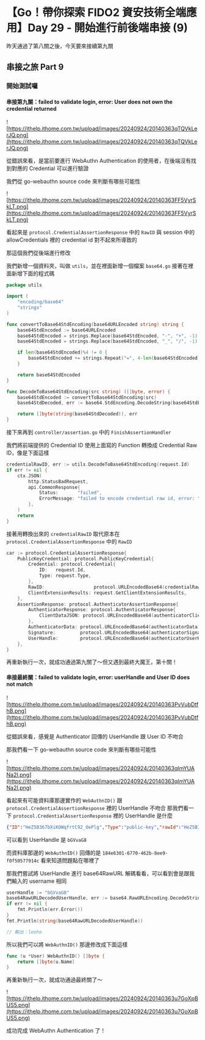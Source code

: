 # 【Go！帶你探索 FIDO2 資安技術全端應用】Day 29 - 開始進行前後端串接 (9)

昨天通過了第八關之後，今天要來接續第九關

## 串接之旅 Part 9

### 開始測試囉

#### 串接第九關：failed to validate login, error: User does not own the credential returned

![https://ithelp.ithome.com.tw/upload/images/20240924/20140363qTQVkLerJQ.png](https://ithelp.ithome.com.tw/upload/images/20240924/20140363qTQVkLerJQ.png)

從錯誤來看，是當前要進行 WebAuthn Authentication 的使用者，在後端沒有找到對應的 Credential 可以進行驗證

我們從 go-webauthn source code 來判斷有哪些可能性

![https://ithelp.ithome.com.tw/upload/images/20240924/20140363FF5VyrSkLT.png](https://ithelp.ithome.com.tw/upload/images/20240924/20140363FF5VyrSkLT.png)

看起來是 `protocol.CredentialAssertionResponse` 中的 `RawID` 與 session 中的 allowCredentials 裡的 credential id 對不起來所導致的

那這個我們從後端進行修改

我們新增一個資料夾，叫做 `utils`，並在裡面新增一個檔案 `base64.go`
接著在裡面新增下面的程式碼

```go
package utils

import (
	"encoding/base64"
	"strings"
)

func convertToBase64StdEncoding(base64URLEncoded string) string {
	base64StdEncoded := base64URLEncoded
	base64StdEncoded = strings.Replace(base64StdEncoded, "-", "+", -1)
	base64StdEncoded = strings.Replace(base64StdEncoded, "_", "/", -1)

	if len(base64StdEncoded)%4 != 0 {
		base64StdEncoded += strings.Repeat("=", 4-len(base64StdEncoded)%4)
	}

	return base64StdEncoded
}

func DecodeToBase64StdEncoding(src string) ([]byte, error) {
	base64StdEncoded := convertToBase64StdEncoding(src)
	base64StdDecoded, err := base64.StdEncoding.DecodeString(base64StdEncoded)

	return []byte(string(base64StdDecoded)), err
}
```

接下來再到 `controller/assertion.go` 中的 `FinishAssertionHandler`

我們將前端提供的 Credential ID 使用上面寫的 Function 轉換成 Credential Raw ID，像是下面這樣

```go
credentialRawID, err := utils.DecodeToBase64StdEncoding(request.Id)
if err != nil {
    ctx.JSON(
        http.StatusBadRequest,
        api.CommonResponse{
            Status:       "failed",
            ErrorMessage: "failed to encode credential raw id, error: " + err.Error(),
        },
    )
    return
}
```

接著用轉換出來的 `credentialRawID` 取代原本在 `protocol.CredentialAssertionResponse` 中的 `RawID`

```go
car := protocol.CredentialAssertionResponse{
    PublicKeyCredential: protocol.PublicKeyCredential{
        Credential: protocol.Credential{
            ID:   request.Id,
            Type: request.Type,
        },
        RawID:                  protocol.URLEncodedBase64(credentialRawID),
        ClientExtensionResults: request.GetClientExtensionResults,
    },
    AssertionResponse: protocol.AuthenticatorAssertionResponse{
        AuthenticatorResponse: protocol.AuthenticatorResponse{
            ClientDataJSON: protocol.URLEncodedBase64(authenticatorClientDataJSON),
        },
        AuthenticatorData: protocol.URLEncodedBase64(authenticatorData),
        Signature:         protocol.URLEncodedBase64(authenticatorSignature),
        UserHandle:        protocol.URLEncodedBase64(authenticatorUserHandle),
    },
}
```

再重新執行一次，就成功通過第九關了～但又遇到最終大魔王，第十關！

#### 串接最終關：failed to validate login, error: userHandle and User ID does not match

![https://ithelp.ithome.com.tw/upload/images/20240924/20140363PvVubDtfhB.png](https://ithelp.ithome.com.tw/upload/images/20240924/20140363PvVubDtfhB.png)

從錯誤來看，感覺是 Authenticator 回傳的 UserHandle 跟 User ID 不吻合

那我們看一下 go-webauthn source code 來判斷有哪些可能性

![https://ithelp.ithome.com.tw/upload/images/20240924/20140363qImYUANa2I.png](https://ithelp.ithome.com.tw/upload/images/20240924/20140363qImYUANa2I.png)

看起來有可能資料庫那邊實作的 `WebAuthnID()` 跟 `protocol.CredentialAssertionResponse` 裡的 UserHandle 不吻合
那我們看一下 `protocol.CredentialAssertionResponse` 裡的 UserHandle 是什麼

```json
{"ID":"HeZ5B367bXiKOWqfrtC92_OePlg","Type":"public-key","rawId":"HeZ5B367bXiKOWqfrtC92/OePlg=","Response":{"CollectedClientData":{"type":"webauthn.get","challenge":"N3hrWk56WmFudHlnS2VxUlROWjZ2dDdiSXMyMkY4S0NQVW1xZ1BMNDF5MA","origin":"https://ab15-211-20-7-115.ngrok-free.app"},"AuthenticatorData":{"rpid":"XPS8nD4bj97jBqQcXhhmjwu+nLSR5/WOIRyKrL+1xR0=","flags":29,"sign_count":0,"att_data":{"aaguid":null,"credential_id":null,"public_key":null},"ext_data":null},"Signature":"MEUCIEs/427hEij5MNigWtUEZm4jFHB6DUMOF1pujUkqGTayAiEAwbfgAiOULh0NbxbDhqJjNNfeHEszK8qGeBv6cK5Mw54=","UserHandle":"bGVvaG8="},"Raw":{"id":"HeZ5B367bXiKOWqfrtC92_OePlg","type":"public-key","rawId":"HeZ5B367bXiKOWqfrtC92_OePlg","response":{"clientDataJSON":"eyJ0eXBlIjoid2ViYXV0aG4uZ2V0IiwiY2hhbGxlbmdlIjoiTjNocldrNTZXbUZ1ZEhsblMyVnhVbFJPV2paMmREZGlTWE15TWtZNFMwTlFWVzF4WjFCTU5ERjVNQSIsIm9yaWdpbiI6Imh0dHBzOi8vYWIxNS0yMTEtMjAtNy0xMTUubmdyb2stZnJlZS5hcHAifQ","authenticatorData":"XPS8nD4bj97jBqQcXhhmjwu-nLSR5_WOIRyKrL-1xR0dAAAAAA","signature":"MEUCIEs_427hEij5MNigWtUEZm4jFHB6DUMOF1pujUkqGTayAiEAwbfgAiOULh0NbxbDhqJjNNfeHEszK8qGeBv6cK5Mw54","userHandle":"bGVvaG8"}}}
```

可以看到 UserHandle 是 `bGVvaG8`

而資料庫那邊的 `WebAuthnID()` 回傳的是 `184e6301-6770-462b-8ee9-f0f50577914c`
看來知道問題點在哪裡了

那我們嘗試將 UserHandle 進行 base64RawURL 解碼看看，可以看到會是跟我們輸入的 username 相同

```go
userHandle := "bGVvaG8"
base64RawURLDecodedUserHandle, err := base64.RawURLEncoding.DecodeString(userHandle)
if err != nil {
    fmt.Println(err.Error())
}
fmt.Println(string(base64RawURLDecodedUserHandle))

// 輸出：leoho
```

所以我們可以將 `WebAuthnID()` 那邊修改成下面這樣

```go
func (u *User) WebAuthnID() []byte {
	return []byte(u.Name)
}
```

再重新執行一次，就成功通過最終關了～

![https://ithelp.ithome.com.tw/upload/images/20240924/20140363u7GoXpBUS5.png](https://ithelp.ithome.com.tw/upload/images/20240924/20140363u7GoXpBUS5.png)

成功完成 WebAuthn Authentication 了！